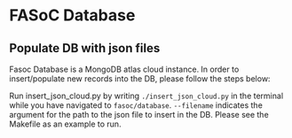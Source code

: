 # FASoC Database

## Populate DB with json files
Fasoc Database is a MongoDB atlas cloud instance.
In order to insert/populate new records into the DB, please follow the steps below:

Run insert_json_cloud.py by writing `./insert_json_cloud.py` in the terminal while you have navigated to `fasoc/database`. `--filename` indicates the argument for the path to the json file to insert in the DB. Please see the Makefile as an example to run.
